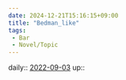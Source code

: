 ```yaml
---
date: 2024-12-21T15:16:15+09:00
title: "Bedman_like"
tags:
 - Bar
 - Novel/Topic
---
```


daily:: [2022-09-03](Daily_Note/2022-09-03.md)
up::


